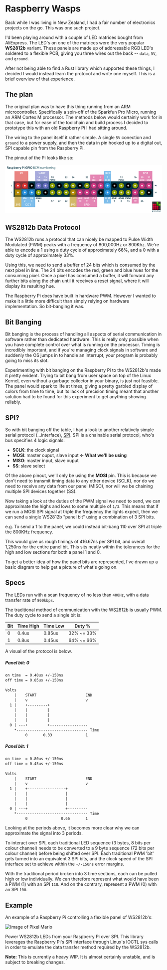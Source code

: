 # Raspberry Wasps

Back while I was living in New Zealand, I had a fair number of electronics projects on the go. This was one such project.

I'd been playing around with a couple of LED matrices bought from AliExpress. The LED's on one of the matrices were the very popular **WS2812b** variant. These panels are made up of addressable RGB LED's soldered to a flexible PCB, giving you three wires out the back -- `data`, `5V`, and `ground`.

After not being able to find a Rust library which supported these things, I decided I would instead learn the protocol and write one myself. This is a brief overview of that experience.

## The plan
The original plan was to have this thing running from an ARM microcontroller. Specifically a spin-off of the Sparkfun Pro Micro, running an ARM Cortex M processor. The methods below would certainly work for in that case, but for ease of the toolchain and build process I decided to prototype this with an old Raspberry Pi I had sitting around.

The wiring to the panel itself it rather simple. A single `5V` conection and `ground` to a power supply, and then the data in pin hooked up to a digital out, SPI capable pin from the Raspberry Pi.

The pinout of the Pi looks like so:

![Raspberry Pi Pinout](/public/images/pi_pinout.png)

## WS2812b Data Protocol
The WS2812b runs a protocol that can nicely be mapped to Pulse Width Modulated (PWM) peaks with a frequency of 800,000Hz or 800Khz. We're able to encode a 1 using a duty cycle of approximately 66%, and a 0 with a duty cycle of approximately 33%.

Using this, we need to send a buffer of 24 bits which is consumed by the next pixel in line. The 24 bits encodes the red, green and blue hues for the consuming pixel. Once a pixel has consumed a buffer, it will forward any further bits along the chain until it receives a reset signal, where it will display its resulting hue.

The Raspberry Pi does have built in hardware PWM. However I wanted to make it a little more difficult than simply relying on hardware implementation. So bit-banging it was.

## Bit Banging
Bit banging is the process of handling all aspects of serial communication in software rather than dedicated hardware. This is really only possible when you have complete control over what is running on the processor. Timing is incredibly important, and if you're managing clock signals in software and suddenly the OS jumps in to handle an interrupt, your program is probably going to miss its slot.

Experimenting with bit banging on the Raspberry Pi to the WS2812b's made it pretty evident. Trying to bit bang from user space on top of the Linux Kernel, even without a garbage collector in your binary, is just not feasible. The panel would spark to life at times, giving a pretty garbled display of colors from time to time, but its lack of precision timing meant that another solution had to be found for this experiment to get anything showing reliably.

## SPI?
So with bit banging off the table, I had a look to another relatively simple serial protocol (...interface), [SPI](https://en.wikipedia.org/wiki/Serial_Peripheral_Interface). SPI is a chainable serial protocol, who's bus specifies 4 logic signals:

- **SCLK**: the clock signal
- **MOSI**: master ouput, slave input **&#8592; What we'll be using**
- **MISO**: master input, slave ouput
- **SS**: slave select

Of the above pinout, we'll only be using the **MOSI** pin. This is because we don't need to transmit timing data to any other device (SCLK), nor do we need to receive any data from our panel (MISO), nor will we be chaining multiple SPI devices together (SS).

Now taking a look at the duties of the PWM signal we need to send, we can approximate the highs and lows to some multiple of `1/3`. This means that if we run a MOSI SPI signal at triple the frequency the lights expect, then we can send a single WS2812b "panel bit" using a combination of 3 SPI bits.

e.g. To send a 1 to the panel, we could instead bit-bang 110 over SPI at triple the 800KHz frequency.

This would give us rough timings of 416.67ns per SPI bit, and overall 1,250ns for the entire panel bit. This sits neatly within the tolerances for the high and low sections for both a panel 1 and 0.

To get a better idea of how the panel bits are represented, I've drawn up a basic diagram to help get a picture of what's going on.

## Specs
The LEDs run with a scan frequency of no less than `400Hz`, with a data transfer rate of `800kbps`.

The traditional method of communication with the WS2812b is usually PWM. The duty cycle to send a single bit is:

| Bit | Time High | Time Low | Duty %     |
|-----|-----------|----------|------------|
| 0   | 0.4us     | 0.85us   | 32% ~= 33% |
| 1   | 0.8us     | 0.45us   | 64% ~= 66% |


A visual of the protocol is below.

##### Panel bit: 0
```
on time  = 0.40us +/-150ns
off time = 0.85us +/-150ns

Volts
    |    START                      END
    |    v                          v
  1 |    +---------+
    |    |         |
    |    |         |
    |    |         |
  0 | ---+         +-----------------
    *-------------------------------- Time
         0       0.33               1
```

##### Panel bit: 1
```
on time  = 0.80us +/-150ns
off time = 0.45us +/-150ns

Volts
    |    START                      END
    |    v                          v
  1 |    +-----------------+
    |    |                 |
    |    |                 |
    |    |                 |
  0 | ---+                 +---------
    *-------------------------------- Time
         0               0.66       1
```

Looking at the periods above, it becomes more clear why we can approximate the signal into 3 periods.

To interact over SPI, each traditional LED sequence (3 bytes, 8 bits per colour channel) needs to be converted to a 9 byte sequence (72 bits per colour channel) before being shifted over SPI. Each traditional PWM 'bit' gets turned into an equivalent 3 SPI bits, and the clock speed of the SPI interface set to achieve within the `+/-150ns` error margins.

With the traditional period broken into 3 time sections, each can be pulled high or low individually. We can therefore represent what would have been a PWM (1) with an SPI `110`. And on the contrary, represent a PWM (0) with an SPI `100`.

## Example
An example of a Raspberry Pi controlling a flexible panel of WS2812b's:

![Image of Pixel Mario](https://imgur.com/14oSYYy.jpg)

Power WS2812b LEDs from your Raspberry Pi over SPI. This library leverages the Raspberry Pi's SPI interface through Linux's IOCTL sys calls in order to emulate the data transfer method required by the WS2812b.

**Note:** This is currently a heavy WIP. It is almost certainly unstable, and is subject to breaking changes.
